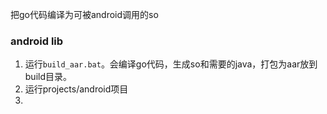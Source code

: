 
把go代码编译为可被android调用的so

### android lib

1. 运行`build_aar.bat`。会编译go代码，生成so和需要的java，打包为aar放到build目录。
2. 运行projects/android项目
3. 